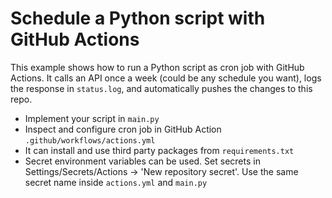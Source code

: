 # Schedule a Python script with GitHub Actions

This example shows how to run a Python script as cron job with GitHub Actions. It calls an API once a week (could be any schedule you want), logs the response in `status.log`, and automatically pushes the changes to this repo.

- Implement your script in `main.py`
- Inspect and configure cron job in GitHub Action `.github/workflows/actions.yml`
- It can install and use third party packages from `requirements.txt`
- Secret environment variables can be used. Set secrets in Settings/Secrets/Actions -> 'New repository secret'. Use the same secret name inside `actions.yml` and `main.py`
